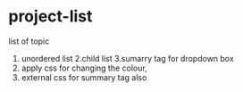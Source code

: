 # project-list
list of topic 
1. unordered list
2.child list
3.sumarry tag for dropdown box
4. apply css for changing the colour,
5. external css for summary tag also 


   
 
